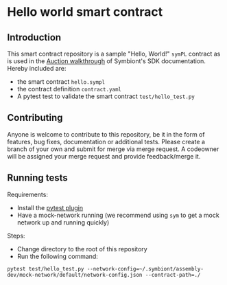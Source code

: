 # Hello world smart contract

## Introduction

This smart contract repository is a sample "Hello, World!" `symPL` contract as is used in the 
[Auction walkthrough](https://iportal.symbiont.io/sdk_docs/docs/walkthroughs/auctions/auctions/index/index.html) 
of Symbiont's SDK documentation. Hereby included are:
- the smart contract `hello.sympl`
- the contract definition `contract.yaml`
- A pytest test to validate the smart contract `test/hello_test.py`

## Contributing 

Anyone is welcome to contribute to this repository, be it in the form of features, bug fixes, documentation or additional
tests. 
Please create a branch of your own and submit for merge via merge request. A codeowner will be assigned your merge request
and provide feedback/merge it. 

## Running tests

Requirements:
- Install the [pytest plugin](https://iportal.symbiont.io/sdk_docs/docs/testing/index/index.html)
- Have a mock-network running (we recommend using `sym` to get a mock network up and running quickly)

Steps: 
- Change directory to the root of this repository
- Run the following command:
```shell
pytest test/hello_test.py --network-config=~/.symbiont/assembly-dev/mock-network/default/network-config.json --contract-path=./
```

